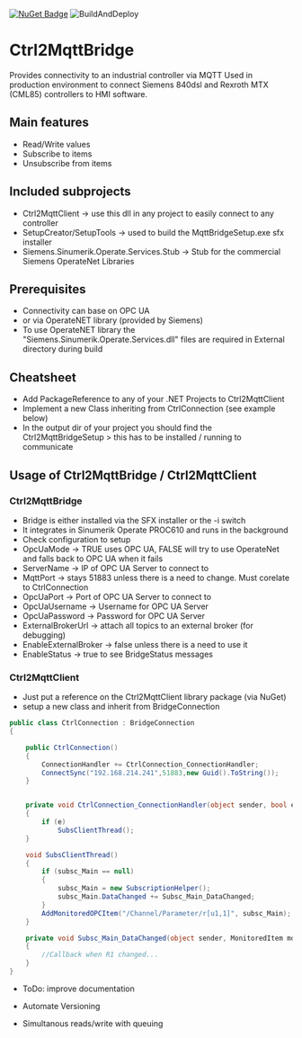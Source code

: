 
[![NuGet Badge](https://buildstats.info/nuget/Ctrl2MqttClient)](https://www.nuget.org/packages/Ctrl2MqttClient)
![BuildAndDeploy](https://github.com/andreaskueffel/Ctrl2MqttBridge/workflows/BuildAndDeploy/badge.svg)

# Ctrl2MqttBridge

Provides connectivity to an industrial controller via MQTT
Used in production environment to connect Siemens 840dsl
and Rexroth MTX (CML85) controllers to HMI software.


## Main features

- Read/Write values
- Subscribe to items
- Unsubscribe from items

## Included subprojects

- Ctrl2MqttClient -> use this dll in any project to easily connect to any controller
- SetupCreator/SetupTools -> used to build the MqttBridgeSetup.exe sfx installer
- Siemens.Sinumerik.Operate.Services.Stub -> Stub for the commercial Siemens OperateNet Libraries

## Prerequisites

- Connectivity can base on OPC UA 
- or via OperateNET library (provided by Siemens)
- To use OperateNET library the "Siemens.Sinumerik.Operate.Services.dll" files are required in External directory during build

## Cheatsheet

- Add PackageReference to any of your .NET Projects to Ctrl2MqttClient
- Implement a new Class inheriting from CtrlConnection (see example below)
- In the output dir of your project you should find the Ctrl2MqttBridgeSetup > this has to be installed / running to communicate

## Usage of Ctrl2MqttBridge / Ctrl2MqttClient

### Ctrl2MqttBridge

- Bridge is either installed via the SFX installer or the -i switch
- It integrates in Sinumerik Operate PROC610 and runs in the background
- Check configuration to setup
 - OpcUaMode -> TRUE uses OPC UA, FALSE will try to use OperateNet and falls back to OPC UA when it fails
 - ServerName -> IP of OPC UA Server to connect to
 - MqttPort -> stays 51883 unless there is a need to change. Must corelate to CtrlConnection
 - OpcUaPort -> Port of OPC UA Server to connect to
 - OpcUaUsername -> Username for OPC UA Server
 - OpcUaPassword -> Password for OPC UA Server
 - ExternalBrokerUrl -> attach all topics to an external broker (for debugging)
 - EnableExternalBroker -> false unless there is a need to use it
 - EnableStatus -> true to see BridgeStatus messages

### Ctrl2MqttClient

- Just put a reference on the Ctrl2MqttClient library package (via NuGet)
- setup a new class and inherit from BridgeConnection
``` cs
public class CtrlConnection : BridgeConnection
{

    public CtrlConnection()
    {
        ConnectionHandler += CtrlConnection_ConnectionHandler;
        ConnectSync("192.168.214.241",51883,new Guid().ToString());
    }


    private void CtrlConnection_ConnectionHandler(object sender, bool e)
    {
        if (e)
            SubsClientThread();
    }

    void SubsClientThread()
    {
        if (subsc_Main == null)
        {
            subsc_Main = new SubscriptionHelper();
            subsc_Main.DataChanged += Subsc_Main_DataChanged;
        }
        AddMonitoredOPCItem("/Channel/Parameter/r[u1,1]", subsc_Main);
    }

    private void Subsc_Main_DataChanged(object sender, MonitoredItem monitoredItem)
    {
        //Callback when R1 changed...
    }
}

```
 - ToDo: improve documentation
 - Automate Versioning

 - Simultanous reads/write with queuing
